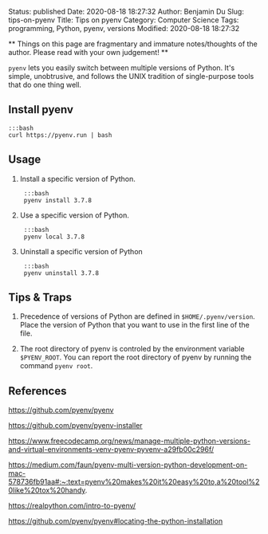 Status: published
Date: 2020-08-18 18:27:32
Author: Benjamin Du
Slug: tips-on-pyenv
Title: Tips on pyenv
Category: Computer Science
Tags: programming, Python, pyenv, versions
Modified: 2020-08-18 18:27:32

**
Things on this page are fragmentary and immature notes/thoughts of the author.
Please read with your own judgement!
**

`pyenv` lets you easily switch between multiple versions of Python. 
It's simple, unobtrusive, and follows the UNIX tradition of single-purpose tools that do one thing well.

## Install pyenv

    :::bash
    curl https://pyenv.run | bash

## Usage 

1. Install a specific version of Python.

        :::bash
        pyenv install 3.7.8 

2. Use a specific version of Python.

        :::bash
        pyenv local 3.7.8

3. Uninstall a specific version of Python 

        :::bash 
        pyenv uninstall 3.7.8 

## Tips & Traps

1. Precedence of versions of Python are defined in `$HOME/.pyenv/version`.
    Place the version of Python that you want to use in the first line of the file.

2. The root directory of pyenv is controled by the environment variable `$PYENV_ROOT`. 
    You can report the root directory of pyenv by running the command `pyenv root`.

## References 

https://github.com/pyenv/pyenv

https://github.com/pyenv/pyenv-installer

https://www.freecodecamp.org/news/manage-multiple-python-versions-and-virtual-environments-venv-pyenv-pyvenv-a29fb00c296f/

https://medium.com/faun/pyenv-multi-version-python-development-on-mac-578736fb91aa#:~:text=pyenv%20makes%20it%20easy%20to,a%20tool%20like%20tox%20handy.

https://realpython.com/intro-to-pyenv/

https://github.com/pyenv/pyenv#locating-the-python-installation